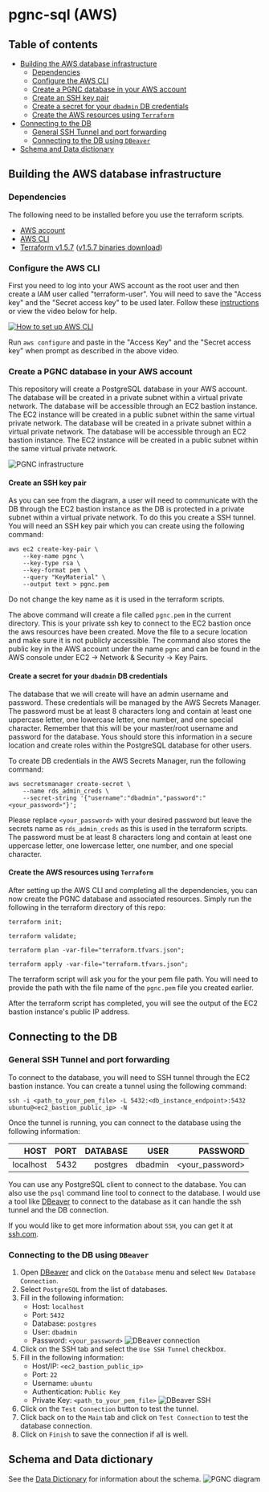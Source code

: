 # pgnc-sql (AWS)
## Table of contents
  * [Building the AWS database infrastructure](#building-the-aws-database-infrastructure)
    * [Dependencies](#dependencies)
    * [Configure the AWS CLI](#configure-the-aws-cli)
    * [Create a PGNC database in your AWS account](#create-a-pgnc-database-in-your-aws-account)
    * [Create an SSH key pair](#create-an-ssh-key-pair)
    * [Create a secret for your `dbadmin` DB credentials](#create-a-secret-for-your-dbadmin-db-credentials)
    * [Create the AWS resources using `Terraform`](#create-the-aws-resources-using-terraform)
  * [Connecting to the DB](#connecting-to-the-db)
    * [General SSH Tunnel and port forwarding](#general_ssh_tunnel_and_port_forwarding)
    * [Connecting to the DB using `DBeaver`](#connecting_to_the_db_using_dbeaver)
  * [Schema and Data dictionary](#schema-and-data-dictionary)

## Building the AWS database infrastructure

### Dependencies

The following need to be installed before you use the terraform scripts.
  * [AWS account][1]
  * [AWS CLI][3]
  * [Terraform v1.5.7][4] ([v1.5.7 binaries download][5])

### Configure the AWS CLI

First you need to log into your AWS account as the root user and then create a IAM user called "terraform-user". You will need to save the "Access key" and the "Secret access key" to be used later. Follow these [instructions][2] or view the video below for help.

[![How to set up AWS CLI](http://img.youtube.com/vi/cf9mI3eVf2U/0.jpg)](http://www.youtube.com/shorts/cf9mI3eVf2U)

Run `aws configure` and paste in the "Access Key" and the "Secret access key" when prompt as described in the above video.

### Create a PGNC database in your AWS account

This repository will create a PostgreSQL database in your AWS account. The database will be created in a private subnet within a virtual private network. The database will be accessible through an EC2 bastion instance. The EC2 instance will be created in a public subnet within the same virtual private network. The database will be created in a private subnet within a virtual private network. The database will be accessible through an EC2 bastion instance. The EC2 instance will be created in a public subnet within the same virtual private network.

![PGNC infrastructure](./aws_infra.svg)

#### Create an SSH key pair

As you can see from the diagram, a user will need to communicate with the DB through the EC2 bastion instance as the DB is protected in a private subnet within a virtual private network. To do this you create a SSH tunnel. You will need an SSH key pair which you can create using the following command:

```shell
aws ec2 create-key-pair \
    --key-name pgnc \
    --key-type rsa \
    --key-format pem \
    --query "KeyMaterial" \
    --output text > pgnc.pem
```

Do not change the key name as it is used in the terraform scripts.

The above command will create a file called `pgnc.pem` in the current directory. This is your private ssh key to connect to the EC2 bastion once the aws resources have been created. Move the file to a secure location and make sure it is not publicly accessible. The command also stores the public key in the AWS account under the name `pgnc` and can be found in the AWS console under EC2 -> Network & Security -> Key Pairs.

#### Create a secret for your `dbadmin` DB credentials 

The database that we will create will have an admin username and password. These credentials will be managed by the AWS Secrets Manager. The password must be at least 8 characters long and contain at least one uppercase letter, one lowercase letter, one number, and one special character. Remember that this will be your master/root username and password for the database. Yous should store this information in a secure location and create roles within the PostgreSQL database for other users.

To create DB credentials in the AWS Secrets Manager, run the following command:

```shell
aws secretsmanager create-secret \
    --name rds_admin_creds \
    --secret-string '{"username":"dbadmin","password":"<your_password>"}';
```

Please replace `<your_password>` with your desired password but leave the secrets name as `rds_admin_creds` as this is used in the terraform scripts. The password must be at least 8 characters long and contain at least one uppercase letter, one lowercase letter, one number, and one special character.

#### Create the AWS resources using `Terraform`

After setting up the AWS CLI and completing all the dependencies, you can now create the PGNC database and associated resources. Simply run the following in the terraform directory of this repo:
```shell
terraform init;
```
```shell
terraform validate;
```
```shell
terraform plan -var-file="terraform.tfvars.json";
```
```shell
terraform apply -var-file="terraform.tfvars.json";
```

The terraform script will ask you for the your pem file path. You will need to provide the path with the file name of the `pgnc.pem` file you created earlier.

After the terraform script has completed, you will see the output of the EC2 bastion instance's public IP address.

## Connecting to the DB

### General SSH Tunnel and port forwarding
To connect to the database, you will need to SSH tunnel through the EC2 bastion instance. You can create a tunnel using the following command:
```shell
ssh -i <path_to_your_pem_file> -L 5432:<db_instance_endpoint>:5432 ubuntu@<ec2_bastion_public_ip> -N
```
Once the tunnel is running, you can connect to the database using the following information:

|    HOST   | PORT | DATABASE |  USER   |     PASSWORD    |
|----------:|-----:|---------:|--------:|----------------:|
| localhost | 5432 | postgres | dbadmin | <your_password> |

You can use any PostgreSQL client to connect to the database. You can also use the `psql` command line tool to connect to the database. I would use a tool like [DBeaver][7] to connect to the database as it can handle the ssh tunnel and the DB connection.

If you would like to get more information about `SSH`, you can get it at [ssh.com][6].

### Connecting to the DB using `DBeaver`

1. Open [DBeaver][7] and click on the `Database` menu and select `New Database Connection`.
2. Select `PostgreSQL` from the list of databases.
3. Fill in the following information:
   * Host: `localhost`
   * Port: `5432`
   * Database: `postgres`
   * User: `dbadmin`
   * Password: `<your_password>`
     ![DBeaver connection](dbeaver-dbconn.png)
4. Click on the SSH tab and select the `Use SSH Tunnel` checkbox.
5. Fill in the following information:
   * Host/IP: `<ec2_bastion_public_ip>`
   * Port: `22`
   * Username: `ubuntu`
   * Authentication: `Public Key`
   * Private Key: `<path_to_your_pem_file>`
     ![DBeaver SSH](dbeaver-ssh.png)
6. Click on the `Test Connection` button to test the tunnel.
7. Click back on to the `Main` tab and click on `Test Connection` to test the database connection.
8. Click on `Finish` to save the connection if all is well.


## Schema and Data dictionary

See the [Data Dictionary](pgnc_20240624172110.pdf) for information about the schema.
![PGNC diagram](https://raw.githubusercontent.com/HGNC/pgnc_db_schema/e182f64a03569cd94f8e9cdbda40f3eeefd0f5bf/pgnc-diagram.svg)

[1]: https://aws.amazon.com
[2]: https://kloudle.com/academy/how-to-create-an-iam-admin-user-in-aws/
[3]: https://docs.aws.amazon.com/cli/latest/userguide/getting-started-install.html
[4]: https://developer.hashicorp.com/terraform/tutorials/aws-get-started/install-cli
[5]: https://releases.hashicorp.com/terraform/1.5.7
[6]: https://www.ssh.com/academy/ssh
[7]: https://dbeaver.io/
